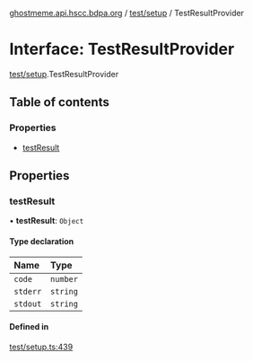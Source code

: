 [ghostmeme.api.hscc.bdpa.org](../README.md) / [test/setup](../modules/test_setup.md) / TestResultProvider

# Interface: TestResultProvider

[test/setup](../modules/test_setup.md).TestResultProvider

## Table of contents

### Properties

- [testResult](test_setup.TestResultProvider.md#testresult)

## Properties

### testResult

• **testResult**: `Object`

#### Type declaration

| Name | Type |
| :------ | :------ |
| `code` | `number` |
| `stderr` | `string` |
| `stdout` | `string` |

#### Defined in

[test/setup.ts:439](https://github.com/nhscc/ghostmeme.api.hscc.bdpa.org/blob/40f330c/test/setup.ts#L439)
